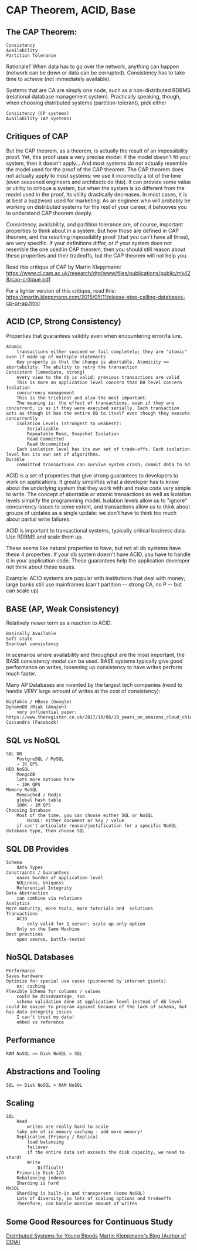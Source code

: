 # CAP Theorem, ACID, Base


## The CAP Theorem:

    Consistency
    Availability
    Partition Tolerance 

Rationale? When data has to go over the network, anything can happen (network can be down or data can be corrupted). Consistency has to take time to achieve (not immediately available). 

Systems that are CA are simply one node, such as a non-distributed RDBMS (relational database management system). Practically speaking, though, when choosing distributed systems (partition-tolerant), pick either

    Consistency (CP systems)
    Availability (AP systems)



## Critiques of CAP
But the CAP theorem, as a theorem, is actually the result of an impossibility proof. Yet, this proof uses a very precise model: if the model doesn't fit your system, then it doesn't apply... And most systems do not actually resemble the model used for the proof of the CAP theorem. The CAP theorem does not actually apply to most systems: we use it incorrectly a lot of the time (even seasoned engineers and architects do this). It can provide some value or utility to critique a system, but when the system is so different from the model used in the proof, its utility drastically decreases. In most cases, it is at best a buzzword used for marketing. As an engineer who will probably be working on distributed systems for the rest of your career, it behooves you to understand CAP theorem deeply.

Consistency, availability, and partition tolerance are, of course, important properties to think about in a system. But how those are defined in CAP theorem, and the resulting impossibility proof (that you can't have all three), are very specific. If your definitions differ, or if your system does not resemble the one used in CAP theorem, then you should still reason about these properties and their tradeoffs, but the CAP theorem will not help you.

Read this critique of CAP by Martin Kleppmann:
https://www.cl.cam.ac.uk/research/dtg/www/files/publications/public/mk428/cap-critique.pdf

For a lighter version of this critique, read this: https://martin.kleppmann.com/2015/05/11/please-stop-calling-databases-cp-or-ap.html

## ACID (CP, Strong Consistency)
Properties that guarantees validity even when encountering error/failure.

    Atomic
        transactions either succeed or fail completely; they are "atomic" even if made up of multiple statements
        Key property is that the change is abortable. Atomicity == abortability. The ability to retry the transaction
    Consistent (immediate, strong)
        every view to the db is valid; previous transactions are valid
        This is more an application level concern than DB level concern
    Isolation
        concurrency management
        This is the trickiest and also the most important.
        The meaning is: the effect of transactions, even if they are concurrent, is as if they were executed serially. Each transaction acts as though it has the entire DB to itself even though they execute concurrently
        Isolation Levels (strongest to weakest):
            Serializable
            Repeatable Read, Snapshot Isolation
            Read Committed
            Read Uncommitted
        Each isolation level has its own set of trade-offs. Each isolation level has its own set of algorithms. 
    Durable
        committed transactions can survive system crash; commit data to hd

ACID is a set of properties that give strong guarantees to developers to work on applications. It greatly simplifies what a developer has to know about the underlying system that they work with and make code very simple to write. The concept of abortable or atomic transactions as well as isolation levels simplify the programming model. Isolation levels allow us to "ignore" concurrency issues to some extent, and transactions allow us to think about groups of updates as a single update: we don't have to think too much about partial write failures.

ACID is important to transactional systems, typically critical business data. Use RDBMS and scale them up.

These seems like natural properties to have, but not all db systems have these 4 properties. If your db system doesn't have ACID, you have to handle it in your application code. These guarantees help the application developer not think about these issues.

Example: ACID systems are popular with institutions that deal with money; large banks still use mainframes (can't partition -- strong CA, no P -- but can scale up)

## BASE (AP, Weak Consistency)
Relatively newer term as a reaction to ACID.

    Basically Available
    Soft state
    Eventual consistency

In scenarios where availability and throughput are the most important, the BASE consistency model can be used. BASE systems typically give good performance on writes, loosening up consistency to have writes perform much faster.

Many AP Databases are invented by the largest tech companies (need to handle *VERY* large amount of writes at the cost of consistency):

    BigTable / HBase (Google)
    DynamoDB /Riak (Amazon)
        very influential paper: https://www.theregister.co.uk/2017/10/06/10_years_on_amazons_cloud_chief_reflects_on_dynamodb_launch/
    Cassandra (Facebook)


## SQL vs NoSQL

    SQL DB
        PostgreSQL / MySQL
        ~ 1K QPS
    HDD NoSQL
        MongoDB
        lots more options here
        ~ 10K QPS
    Memory NoSQL
        Memcached / Redis 
        global hash table
        100K - 1M QPS
    Choosing Database
        Most of the time, you can choose either SQL or NoSQL
            NoSQL: either document or key / value
        if can't articulate reason/justification for a specific NoSQL database type, then choose SQL


## SQL DB Provides

    Schema
        data Types
    Constraints / Guarantees
        eases burden of application level
        NULLness, Uniquess
        Referential Integrity
    Data Abstraction
        can combine via relations
    Analytics
    More maturity, more tools, more tutorials and  solutions
    Transactions
        ACID
            only valid for 1 server; scale up only option
        Only on the Same Machine
    Best practices
        open source, battle-tested


## NoSQL Databases

    Performance
    Saves hardware
    Optimize for special use cases (pioneered by internet giants)
        ex: caching
    Flexible Schema for columns / values
        could be disadvantage, too
        schema validation done at application level instead of db level
    could be easier to program against because of the lack of schema, but has data integrity issues
        I can't trust my data!
        embed vs reference


## Performance

    RAM NoSQL >> Disk NoSQL > SQL


## Abstractions and Tooling

    SQL >> Disk NoSQL > RAM NoSQL


## Scaling

    SQL
        Read
            writes are really hard to scale
        take adv of in memory caching - add more memory!
        Replication (Primary / Replica)
            load balancing
            failover
            if the entire data set exceeds the disk capacity, we need to shard!
            Write
                Difficult!
        Primarily Disk I/O 
        Rebalancing indexes
        Sharding is hard
    NoSQL
        Sharding is built-in and transparent (some NoSQL)
        Lots of diversity, so lots of scaling options and tradeoffs
        Therefore, can handle massive amount of writes



## Some Good Resources for Continuous Study
[Distributed Systems for Young Bloods](https://www.somethingsimilar.com/2013/01/14/notes-on-distributed-systems-for-young-bloods/)
[Martin Kleppmann's Blog (Author of DDIA)](https://martin.kleppmann.com/archive.html)
